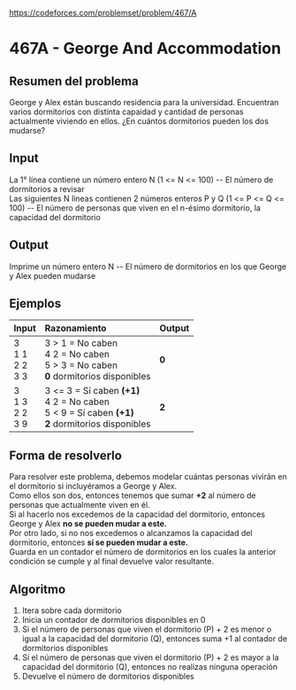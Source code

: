 https://codeforces.com/problemset/problem/467/A

# 467A - George And Accommodation

## Resumen del problema
George y Alex están buscando residencia para la universidad. Encuentran varios dormitorios con distinta capaidad y cantidad de personas actualmente viviendo en ellos. ¿En cuántos dormitorios pueden los dos mudarse?

## Input
La 1° línea contiene un número entero N (1 <= N <= 100) -- El número de dormitorios a revisar \
Las siguientes N líneas contienen 2 números enteros P y Q (1 <= P <= Q <= 100) -- El número de personas que viven en el n-ésimo dormitorio, la capacidad del dormitorio

## Output
Imprime un número entero N -- El número de dormitorios en los que George y Alex pueden mudarse

## Ejemplos
| Input             | Razonamiento  | Output    |
| ----------------- | :------------ | --------- |
| 3 <br> 1 1 <br> 2 2 <br> 3 3 | 3 > 1 = No caben <br> 4 2 = No caben <br> 5 > 3 = No caben <br> **0** dormitorios disponibles | **0** |
| 3 <br> 1 3 <br> 2 2 <br> 3 9 | 3 <= 3 = Sí caben **(+1)** <br> 4 2 = No caben <br> 5 < 9 = Sí caben **(+1)** <br> **2** dormitorios disponibles | **2** |

## Forma de resolverlo
Para resolver este problema, debemos modelar cuántas personas vivirán en el dormitorio si incluyéramos a George y Alex. \
Como ellos son dos, entonces tenemos que sumar **+2** al número de personas que actualmente viven en él. \
Si al hacerlo nos excedemos de la capacidad del dormitorio, entonces George y Alex **no se pueden mudar a este.** \
Por otro lado, si no nos excedemos o alcanzamos la capacidad del dormitorio, entonces **sí se pueden mudar a este.** \
Guarda en un contador el número de dormitorios en los cuales la anterior condición se cumple y al final devuelve valor resultante.

## Algoritmo
1) Itera sobre cada dormitorio
2) Inicia un contador de dormitorios disponibles en 0
3) Si el número de personas que viven el dormitorio (P) + 2 es menor o igual a la capacidad del dormitorio (Q), entonces suma +1 al contador de dormitorios disponibles
4) Si el número de personas que viven el dormitorio (P) + 2 es mayor a la capacidad del dormitorio (Q), entonces no realizas ninguna operación
5) Devuelve el número de dormitorios disponibles
